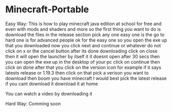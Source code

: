 # Minecraft-Portable
Easy Way: This is how to play minecraft java edition at school for free and even with mods and shaders and more so the first thing you want to do is download the files in the release section pick any one easy one is the go to hard one is for advanced people ok for the easy one so you open the exe up that you downloaded now you click next and continue or whatever do not click on x or the cancel button after its done downloading click on close then it will open the launcher by itself it it doesnt open after 30 secs then you can open the exe up in the desktop of your pc click on continue then click on done after that you click on the version icon for example if it says latests release or 1.19.3 then click on that pick a verison you want to download then boom you have minecraft I would best pick the latest release if you cant download it download it at home

You can watch a video by downloading it

Hard Way: Comming soon
